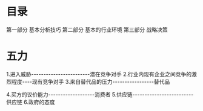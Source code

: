 # 目录
第一部分 基本分析技巧
第二部分 基本的行业环境
第三部分 战略决策 

# 五力
1.进入威胁------------------------潜在竞争对手
2.行业内现有企业之间竞争的激烈程度----现有竞争对手
3.来自替代品的压力-----------------替代品

4.买方的议价能力-------------------消费者
5.供应链-------------------------供应链
6.政府的态度